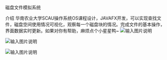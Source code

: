  磁盘文件模拟系统

介绍
华南农业大学SCAU操作系统OS课程设计，JAVAFX开发，可以实现查找文件，磁盘空间使用情况可视化，观察每一个磁盘块的情况。完成文件的基本操作，界面数据实时更新。如果对你有帮助，麻烦点个小星星鸭~
![输入图片说明](https://images.gitee.com/uploads/images/2022/0505/151941_eae2a113_8890841.png "屏幕截图.png")

![输入图片说明](https://images.gitee.com/uploads/images/2022/0505/152012_2d08aa98_8890841.png "屏幕截图.png")

![输入图片说明](https://images.gitee.com/uploads/images/2022/0505/152032_36d4d92b_8890841.png "屏幕截图.png")




